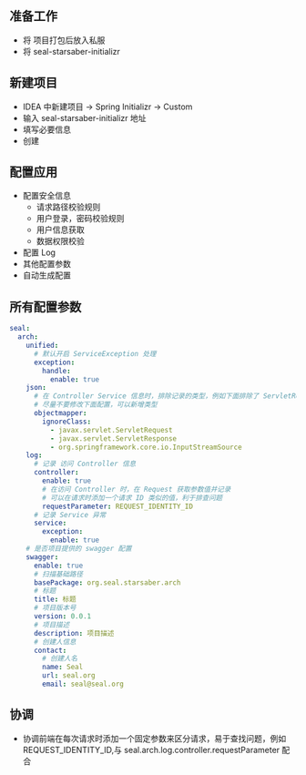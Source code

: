 ## 准备工作
  * 将 项目打包后放入私服
  * 将 seal-starsaber-initializr
## 新建项目
  * IDEA 中新建项目 -> Spring Initializr -> Custom
  * 输入 seal-starsaber-initializr 地址
  * 填写必要信息
  * 创建
## 配置应用
  * 配置安全信息
    * 请求路径校验规则
    * 用户登录，密码校验规则
    * 用户信息获取
    * 数据权限校验
  * 配置 Log
  * 其他配置参数
  * 自动生成配置

## 所有配置参数
```yaml
seal:
  arch:
    unified:
      # 默认开启 ServiceException 处理
      exception:
        handle:
          enable: true
    json:
      # 在 Controller Service 信息时，排除记录的类型，例如下面排除了 ServletRequest 及其子类
      # 尽量不要修改下面配置，可以新增类型
      objectmapper:
        ignoreClass:
          - javax.servlet.ServletRequest
          - javax.servlet.ServletResponse
          - org.springframework.core.io.InputStreamSource
    log:
      # 记录 访问 Controller 信息
      controller:
        enable: true
        # 在访问 Controller 时，在 Request 获取参数值并记录
        # 可以在请求时添加一个请求 ID 类似的值，利于排查问题
        requestParameter: REQUEST_IDENTITY_ID
      # 记录 Service 异常
      service:
        exception:
          enable: true
    # 是否项目提供的 swagger 配置
    swagger:
      enable: true
      # 扫描基础路径
      basePackage: org.seal.starsaber.arch
      # 标题
      title: 标题
      # 项目版本号
      version: 0.0.1
      # 项目描述
      description: 项目描述
      # 创建人信息
      contact:
        # 创建人名
        name: Seal
        url: seal.org
        email: seal@seal.org

```

## 协调
  * 协调前端在每次请求时添加一个固定参数来区分请求，易于查找问题，例如 REQUEST_IDENTITY_ID,与 seal.arch.log.controller.requestParameter 配合
